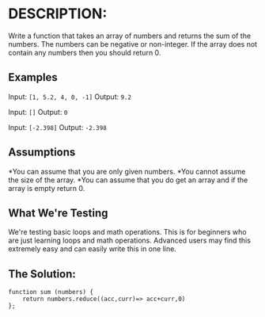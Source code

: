 # DESCRIPTION:
Write a function that takes an array of numbers and returns the sum of the numbers. The numbers can be negative or non-integer. If the array does not contain any numbers then you should return 0.

## Examples
Input: ``[1, 5.2, 4, 0, -1]``
Output: ``9.2``

Input: ``[]``
Output: ``0``

Input: ``[-2.398]``
Output: ``-2.398``

## Assumptions
*You can assume that you are only given numbers.
*You cannot assume the size of the array.
*You can assume that you do get an array and if the array is empty return 0.

## What We're Testing
We're testing basic loops and math operations. This is for beginners who are just learning loops and math operations.
Advanced users may find this extremely easy and can easily write this in one line.

## The Solution:
```
function sum (numbers) {
    return numbers.reduce((acc,curr)=> acc+curr,0)
};
```